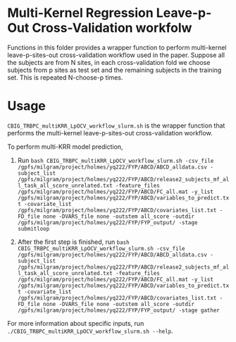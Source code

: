 # Multi-Kernel Regression Leave-p-Out Cross-Validation workfolw

Functions in this folder provides a wrapper function to perform multi-kernel leave-p-sites-out cross-validation workflow used in the paper. Suppose all the subjects are from N sites, in each cross-validation fold we choose subjects from p sites as test set and the remaining subjects in the training set. This is repeated N-choose-p times.

# Usage
`CBIG_TRBPC_multiKRR_LpOCV_workflow_slurm.sh` is the wrapper function that performs the  multi-kernel leave-p-sites-out cross-validation workflow.

To perform multi-KRR model prediction, 

1. Run `bash CBIG_TRBPC_multiKRR_LpOCV_workflow_slurm.sh -csv_file /gpfs/milgram/project/holmes/yq222/FYP/ABCD/ABCD_alldata.csv -subject_list /gpfs/milgram/project/holmes/yq222/FYP/ABCD/release2_subjects_mf_all_task_all_score_unrelated.txt -feature_files /gpfs/milgram/project/holmes/yq222/FYP/ABCD/FC_all.mat -y_list /gpfs/milgram/project/holmes/yq222/FYP/ABCD/variables_to_predict.txt -covariate_list /gpfs/milgram/project/holmes/yq222/FYP/ABCD/covariates_list.txt -FD_file none -DVARS_file none -outstem all_score -outdir /gpfs/milgram/project/holmes/yq222/FYP/FYP_output/ -stage submitloop`

2. After the first step is finished, run `bash CBIG_TRBPC_multiKRR_LpOCV_workflow_slurm.sh -csv_file /gpfs/milgram/project/holmes/yq222/FYP/ABCD/ABCD_alldata.csv -subject_list /gpfs/milgram/project/holmes/yq222/FYP/ABCD/release2_subjects_mf_all_task_all_score_unrelated.txt -feature_files /gpfs/milgram/project/holmes/yq222/FYP/ABCD/FC_all.mat -y_list /gpfs/milgram/project/holmes/yq222/FYP/ABCD/variables_to_predict.txt -covariate_list /gpfs/milgram/project/holmes/yq222/FYP/ABCD/covariates_list.txt -FD_file none -DVARS_file none -outstem all_score -outdir /gpfs/milgram/project/holmes/yq222/FYP/FYP_output/ -stage gather`

For more information about specific inputs, run `./CBIG_TRBPC_multiKRR_LpOCV_workflow_slurm.sh --help`.
